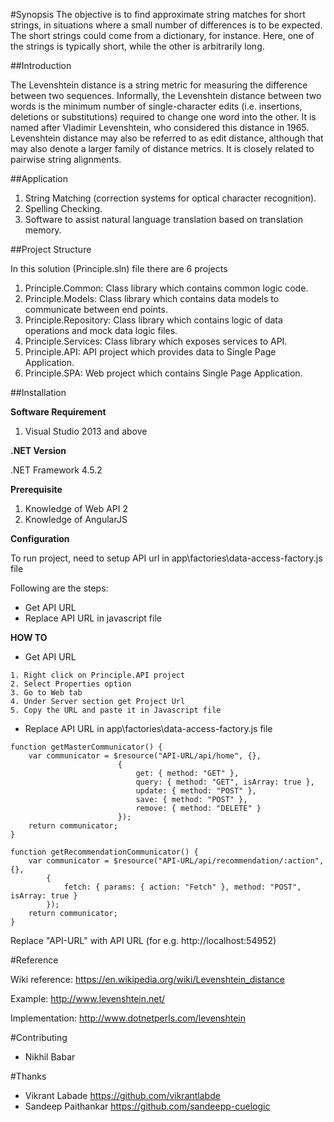 #Synopsis
The objective is to find approximate string matches for short strings, in situations where a small number of differences is to be expected. The short strings could come from a dictionary, for instance. Here, one of the strings is typically short, while the other is arbitrarily long.

##Introduction

The Levenshtein distance is a string metric for measuring the difference between two sequences. Informally, the Levenshtein distance between two words is the minimum number of single-character edits (i.e. insertions, deletions or substitutions) required to change one word into the other. It is named after Vladimir Levenshtein, who considered this distance in 1965. 
Levenshtein distance may also be referred to as edit distance, although that may also denote a larger family of distance metrics. It is closely related to pairwise string alignments.

##Application
1.	String Matching (correction systems for optical character recognition).
2.	Spelling Checking.
3.	Software to assist natural language translation based on translation memory.

##Project Structure

In this solution (Principle.sln) file there are 6 projects

1. Principle.Common: Class library which contains common logic code.
2. Principle.Models: Class library which contains data models to communicate between end points.
3. Principle.Repository: Class library which contains logic of data operations and mock data logic files.
4. Principle.Services: Class library which exposes services to API.
5. Principle.API: API project which provides data to Single Page Application.
6. Principle.SPA: Web project which contains Single Page Application.

##Installation

**Software Requirement**

1. Visual Studio 2013 and above

**.NET Version**

.NET Framework 4.5.2

**Prerequisite**

1. Knowledge of Web API 2 
2. Knowledge of AngularJS

**Configuration**

To run project, need to setup API url in app\factories\data-access-factory.js file

Following are the steps:
* Get API URL
* Replace API URL in javascript file

**HOW TO**

* Get API URL

```
1. Right click on Principle.API project 
2. Select Properties option
3. Go to Web tab
4. Under Server section get Project Url
5. Copy the URL and paste it in Javascript file
```

* Replace API URL in app\factories\data-access-factory.js file

```
function getMasterCommunicator() {
    var communicator = $resource("API-URL/api/home", {},
                        {
                            get: { method: "GET" },
                            query: { method: "GET", isArray: true },
                            update: { method: "POST" },
                            save: { method: "POST" },
                            remove: { method: "DELETE" }
                        });
    return communicator;
}

function getRecommendationCommunicator() {
    var communicator = $resource("API-URL/api/recommendation/:action", {},
        {
            fetch: { params: { action: "Fetch" }, method: "POST", isArray: true }
        });
    return communicator;
}
```
Replace "API-URL" with API URL (for e.g. http://localhost:54952)

#Reference

Wiki reference:
https://en.wikipedia.org/wiki/Levenshtein_distance

Example:
http://www.levenshtein.net/

Implementation:
http://www.dotnetperls.com/levenshtein


#Contributing

* Nikhil Babar

#Thanks

* Vikrant Labade  https://github.com/vikrantlabde
* Sandeep Paithankar  https://github.com/sandeepp-cuelogic
